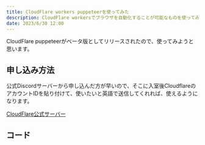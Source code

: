 ```yaml
---
title: CloudFlare workers puppeteerを使ってみた
description: CloudFlare workersでブラウザを自動化することが可能なものを使ってみた。(まだベータ版)
date: 2023/6/30 12:00
---
```


CloudFlare puppeteerがベータ版としてリリースされたので、使ってみようと思います。

## 申し込み方法
公式Discordサーバーから申し込んだ方が早いので、そこに入室後CloudflareのアカウントIDを貼り付けて、使いたいと英語で送信してくれれば、使えるようになります。

[CloudFlare公式サーバー](https://discord.gg/cloudflaredev)

## コード

